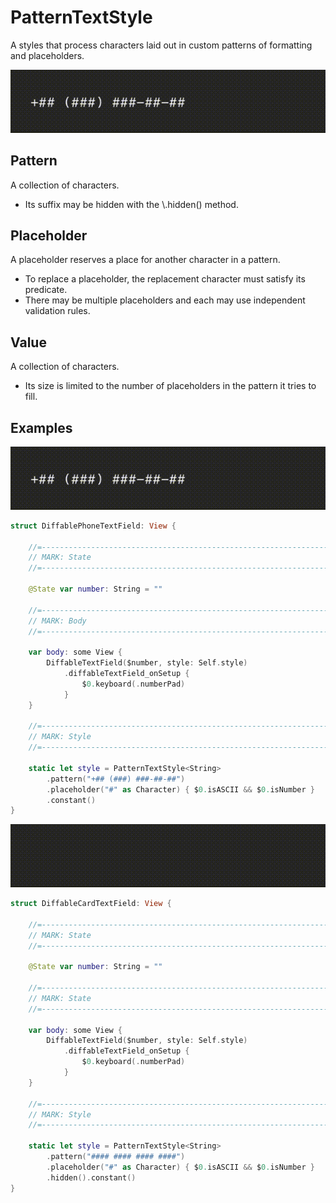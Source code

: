 # PatternTextStyle

A styles that process characters laid out in custom patterns of formatting and placeholders.

![DiffablePhoneNumberTextField.gif](../Assets/DiffablePhoneNumberTextField.gif)

## Pattern

A collection of characters.

- Its suffix may be hidden with the \\.hidden() method.

## Placeholder

A placeholder reserves a place for another character in a pattern. 

- To replace a placeholder, the replacement character must satisfy its predicate.
- There may be multiple placeholders and each may use independent validation rules.

## Value

A collection of characters. 

- Its size is limited to the number of placeholders in the pattern it tries to fill.

## Examples

![DiffablePhoneNumberTextField.gif](../Assets/DiffablePhoneNumberTextField.gif)

```swift
struct DiffablePhoneTextField: View {

    //=------------------------------------------------------------------------=
    // MARK: State
    //=------------------------------------------------------------------------=

    @State var number: String = ""
    
    //=------------------------------------------------------------------------=
    // MARK: Body
    //=------------------------------------------------------------------------=
    
    var body: some View {
        DiffableTextField($number, style: Self.style)
            .diffableTextField_onSetup {
                $0.keyboard(.numberPad)
            }
    }
    
    //=------------------------------------------------------------------------=
    // MARK: Style
    //=------------------------------------------------------------------------=
    
    static let style = PatternTextStyle<String>
        .pattern("+## (###) ###-##-##")
        .placeholder("#" as Character) { $0.isASCII && $0.isNumber }
        .constant()
}
```

![DiffablePhoneNumberTextField.gif](../Assets/DiffableCardNumberTextField.gif)

```swift
struct DiffableCardTextField: View {
    
    //=------------------------------------------------------------------------=
    // MARK: State
    //=------------------------------------------------------------------------=
    
    @State var number: String = ""
    
    //=------------------------------------------------------------------------=
    // MARK: State
    //=------------------------------------------------------------------------=
    
    var body: some View {
        DiffableTextField($number, style: Self.style)
            .diffableTextField_onSetup {
                $0.keyboard(.numberPad)
            }
    }
    
    //=------------------------------------------------------------------------=
    // MARK: Style
    //=------------------------------------------------------------------------=

    static let style = PatternTextStyle<String>
        .pattern("#### #### #### ####")
        .placeholder("#" as Character) { $0.isASCII && $0.isNumber }
        .hidden().constant()
}
```
